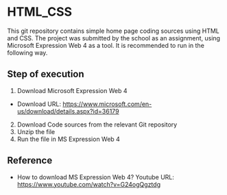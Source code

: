 # HTML_CSS

This git repository contains simple home page coding sources using HTML and CSS. The project was submitted by the school as an assignment, using Microsoft Expression Web 4 as a tool. It is recommended to run in the following way.

## Step of execution
1. Download Microsoft Expression Web 4
* Download URL: https://www.microsoft.com/en-us/download/details.aspx?id=36179
2. Download Code sources from the relevant Git repository
3. Unzip the file
4. Run the file in MS Expression Web 4

## Reference
* How to download MS Expression Web 4?
Youtube URL: https://www.youtube.com/watch?v=G24ogQgztdg

